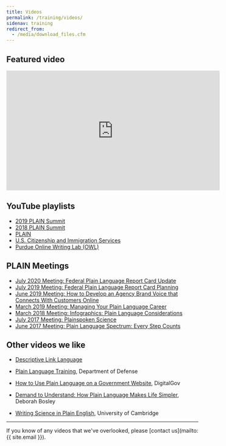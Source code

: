 ```yaml
---
title: Videos
permalink: /training/videos/
sidenav: training
redirect_from:
  - /media/download_files.cfm
---
```


## Featured video

<iframe title="Plain Language Summit 2020" width="560" height="315" src="https://www.youtube.com/embed/EsJh0GuGYDA" frameborder="0" allow="accelerometer; autoplay; clipboard-write; encrypted-media; gyroscope; picture-in-picture" allowfullscreen></iframe>

## YouTube playlists

- [2019 PLAIN Summit](https://www.youtube.com/embed/cny1CIMuv3o)
- [2018 PLAIN Summit](https://www.youtube.com/embed/W4gzfemW0Rc)
- [PLAIN](https://www.youtube.com/playlist?list=PLd9b-GuOJ3nHMlmPFMw8cJxN_DW-odj0J)
- [U.S. Citizenship and Immigration Services](https://www.youtube.com/playlist?list=PLADE80C67FDB39352)
- [Purdue Online Writing Lab (OWL)](https://www.youtube.com/user/OWLPurdue/playlists)

## PLAIN Meetings

- [July 2020 Meeting: Federal Plain Language Report Card Update](https://digital.gov/event/2020/07/15/federal-report-card-update/)
- [July 2019 Meeting: Federal Plain Language Report Card Planning](https://www.youtube.com/watch?v=T_zTZGDE7Gg&list=PLd9b-GuOJ3nHMlmPFMw8cJxN_DW-odj0J&index=1)
- [June 2019 Meeting: How to Develop an Agency Brand Voice that Connects With Customers Online](https://www.youtube.com/watch?v=Cmxv70Tn2hk&list=PLd9b-GuOJ3nHMlmPFMw8cJxN_DW-odj0J&index=3)
- [March 2019 Meeting: Managing Your Plain Language Career](https://www.youtube.com/watch?v=JIR489Oq7OY&list=PLd9b-GuOJ3nHMlmPFMw8cJxN_DW-odj0J&index=3&t=2s)
- [March 2018 Meeting: Infographics: Plain Language Considerations](https://www.youtube.com/watch?v=49SJvZT3t2s)
- [July 2017 Meeting: Plainspoken Science](https://youtu.be/ZZdDJWl8bEc)
- [June 2017 Meeting: Plain Language Spectrum: Every Step Counts](https://www.youtube.com/watch?v=TGYhWjSmDvs)

## Other videos we like

- [Descriptive Link Language](https://www.youtube.com/watch?v=H_XLTAEp6lQ)

- [Plain Language Training](https://www.esd.whs.mil/Portals/54/Documents/DD/iss_training/PlainLanguageNONinteractive.mp4?ver=2020-02-03-145233-077), Department of Defense

- [How to Use Plain Language on a Government Website](https://www.youtube.com/watch?v=QtXSCwphuzg), DigitalGov

- [Demand to Understand: How Plain Language Makes Life Simpler](https://www.youtube.com/watch?v=OXcLwlZOE1s), Deborah Bosley

- [Writing Science in Plain English](https://www.youtube.com/watch?v=Mn7f5tsgjx8), University of Cambridge

---

If you know of any videos that we've overlooked, please [contact us](mailto:{{ site.email }}).
